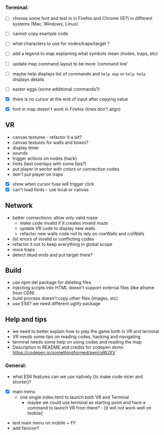 ### Terminal:
- [ ] choose some font and test in in Firefox and Chrome (IE?) in different systems (Mac, Windows, Linux)
- [ ] cannot copy example code
- [ ] what characters to use for nodes/traps/target ?
- [ ] add a legend to map explaining what symbols mean (nodes, traps, etc)
- [ ] update map command layout to be more 'command line'
- [ ] maybe help displays list of commands and `help map` or `help help` displays details
- [ ] easter eggs (some additional commands?)

- [x] there is no cursor at the end of input after copying value
- [x] font in map doesn't work in Firefox (lines don't align)

## VR

- canvas textures - refactor it a bit?
- canvas textures for walls and boxes?
- display timer
- sounds
- trigger actions on nodes (hack)
- hints (text overlays with some tips?)
- put player in sector with colors or connection codes
- don't put player on traps

- [x] show when cursor fuse will trigger click
- [x] can't load fonts - use local or canvas

## Network

- better connections: allow only valid maze
  - make code invalid if it creates invalid maze
  - update VR code to display new walls
  - refactor new walls code not to rely on rowWalls and colWalls
- list errors of invalid or conflicting codes
- refactor it not to keep everything in global scope
- more traps
- detect dead ends and put target there?


## Build

- use npm del package for deleting files
- injecting scripts into HTML doesn't support external files (like aframe from CDN)
- build process doesn't copy other files (images, etc)
- use ES6? we need different uglify package

## Help and tips

- we need to better explain how to play the game both in VR and terminal
- VR needs some tips on reading codes, hacking and navigating
- terminal needs some help on using codes and reading the map
- Description in README and credits for codepen demo https://codepen.io/somethingformed/pen/raWJXV

### General:
- what ES6 features can we use natively (to make code nicer and shorter)?
- [x] main menu
  - one single index.html to launch both VR and Terminal
    - maybe we could use terminal as starting point and have a command to launch VR from there? - [it will not work well on mobile]
- test main menu on mobile + FF
- add favicon?
